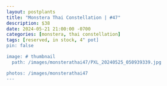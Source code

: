 ```yaml
---
layout: postplants
title: "Monstera Thai Constellation | #47"
description: $38
date: 2024-05-21 21:00:00 -0700
categories: [monstera, thai constellation]
tags: [reserved, in stock, 4" pot]
pin: false

image: # thumbnail
  path: /images/monsterathai47/PXL_20240525_050939339.jpg

photos: /images/monsterathai47
---
```

